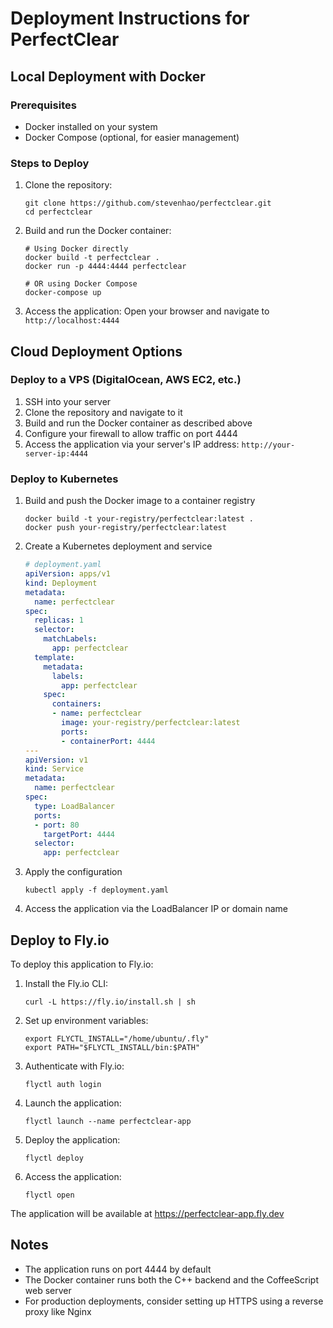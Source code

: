 # Deployment Instructions for PerfectClear

## Local Deployment with Docker

### Prerequisites
- Docker installed on your system
- Docker Compose (optional, for easier management)

### Steps to Deploy

1. Clone the repository:
   ```
   git clone https://github.com/stevenhao/perfectclear.git
   cd perfectclear
   ```

2. Build and run the Docker container:
   ```
   # Using Docker directly
   docker build -t perfectclear .
   docker run -p 4444:4444 perfectclear

   # OR using Docker Compose
   docker-compose up
   ```

3. Access the application:
   Open your browser and navigate to `http://localhost:4444`

## Cloud Deployment Options

### Deploy to a VPS (DigitalOcean, AWS EC2, etc.)
1. SSH into your server
2. Clone the repository and navigate to it
3. Build and run the Docker container as described above
4. Configure your firewall to allow traffic on port 4444
5. Access the application via your server's IP address: `http://your-server-ip:4444`

### Deploy to Kubernetes
1. Build and push the Docker image to a container registry
   ```
   docker build -t your-registry/perfectclear:latest .
   docker push your-registry/perfectclear:latest
   ```

2. Create a Kubernetes deployment and service
   ```yaml
   # deployment.yaml
   apiVersion: apps/v1
   kind: Deployment
   metadata:
     name: perfectclear
   spec:
     replicas: 1
     selector:
       matchLabels:
         app: perfectclear
     template:
       metadata:
         labels:
           app: perfectclear
       spec:
         containers:
         - name: perfectclear
           image: your-registry/perfectclear:latest
           ports:
           - containerPort: 4444
   ---
   apiVersion: v1
   kind: Service
   metadata:
     name: perfectclear
   spec:
     type: LoadBalancer
     ports:
     - port: 80
       targetPort: 4444
     selector:
       app: perfectclear
   ```

3. Apply the configuration
   ```
   kubectl apply -f deployment.yaml
   ```

4. Access the application via the LoadBalancer IP or domain name

## Deploy to Fly.io

To deploy this application to Fly.io:

1. Install the Fly.io CLI:
   ```
   curl -L https://fly.io/install.sh | sh
   ```

2. Set up environment variables:
   ```
   export FLYCTL_INSTALL="/home/ubuntu/.fly"
   export PATH="$FLYCTL_INSTALL/bin:$PATH"
   ```

3. Authenticate with Fly.io:
   ```
   flyctl auth login
   ```

4. Launch the application:
   ```
   flyctl launch --name perfectclear-app
   ```

5. Deploy the application:
   ```
   flyctl deploy
   ```

6. Access the application:
   ```
   flyctl open
   ```

The application will be available at https://perfectclear-app.fly.dev

## Notes
- The application runs on port 4444 by default
- The Docker container runs both the C++ backend and the CoffeeScript web server
- For production deployments, consider setting up HTTPS using a reverse proxy like Nginx
